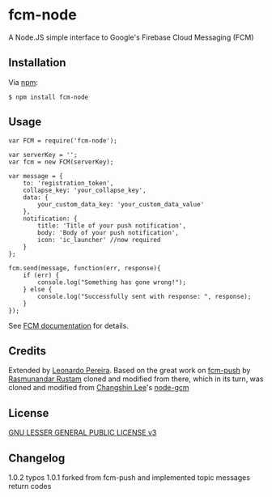 fcm-node
========
A Node.JS simple interface to Google's Firebase Cloud Messaging (FCM)

## Installation

Via [npm][1]:

    $ npm install fcm-node

## Usage

    var FCM = require('fcm-node');

    var serverKey = '';
    var fcm = new FCM(serverKey);

    var message = {
        to: 'registration_token', 
        collapse_key: 'your_collapse_key', 
        data: {
            your_custom_data_key: 'your_custom_data_value'
        },
        notification: {
            title: 'Title of your push notification',
            body: 'Body of your push notification',
            icon: 'ic_launcher' //now required
        }
    };
    
    fcm.send(message, function(err, response){
        if (err) {
            console.log("Something has gone wrong!");
        } else {
            console.log("Successfully sent with response: ", response);
        }
    });

See [FCM documentation][2] for details.

## Credits

Extended by [Leonardo Pereira][3].
Based on the great work on [fcm-push][7] by [Rasmunandar Rustam][4] cloned and modified from there, which in its turn, was cloned and modified from [Changshin Lee][5]'s [node-gcm][5]

## License

[GNU LESSER GENERAL PUBLIC LICENSE v3][6]

[1]: http://github.com/isaacs/npm
[2]: https://firebase.google.com/docs/cloud-messaging/server
[3]: mailto:jlcvp@cin.ufpe.br
[4]: mailto:nandar.rustam@gmail.com
[5]: https://github.com/h2soft/node-gcm
[6]: http://www.gnu.org/licenses/lgpl-3.0.txt
[7]: https://github.com/nandarustam/fcm-push

## Changelog

1.0.2 typos
1.0.1 forked from fcm-push and implemented topic messages return codes